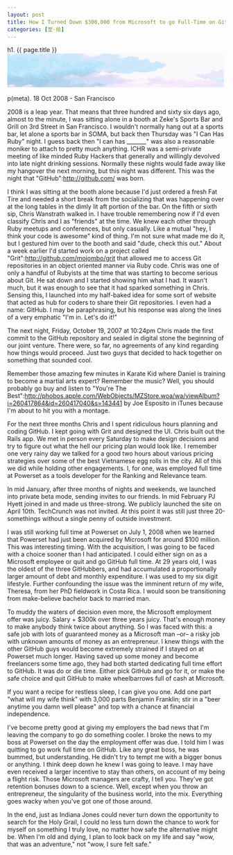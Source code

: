 ```yaml
---
layout: post
title: How I Turned Down $300,000 from Microsoft to go Full-Time on GitHub
categories: [至·绘]
---
```


h1. {{ page.title }}
<img class="" src="/images/zhihui/beepress-image-schedule-2-3-0-27496-1506616804.gif" alt="至·绘 | 用含有杀菌剂的肥皂安全吗？" title="至·绘 | 用含有杀菌剂的肥皂安全吗？">

p(meta). 18 Oct 2008 - San Francisco

2008 is a leap year. That means that three hundred and sixty six days ago, almost to the minute, I was sitting alone in a booth at Zeke's Sports Bar and Grill on 3rd Street in San Francisco. I wouldn't normally hang out at a sports bar, let alone a sports bar in SOMA, but back then Thursday was "I Can Has Ruby" night. I guess back then "I can has _______" was also a reasonable moniker to attach to pretty much anything. ICHR was a semi-private meeting of like minded Ruby Hackers that generally and willingly devolved into late night drinking sessions. Normally these nights would fade away like my hangover the next morning, but this night was different. This was the night that "GitHub":http://github.com/ was born.

I think I was sitting at the booth alone because I'd just ordered a fresh Fat Tire and needed a short break from the socializing that was happening over at the long tables in the dimly lit aft portion of the bar. On the fifth or sixth sip, Chris Wanstrath walked in. I have trouble remembering now if I'd even classify Chris and I as "friends" at the time. We knew each other through Ruby meetups and conferences, but only casually. Like a mutual "hey, I think your code is awesome" kind of thing. I'm not sure what made me do it, but I gestured him over to the booth and said "dude, check this out." About a week earlier I'd started work on a project called "Grit":http://github.com/mojombo/grit that allowed me to access Git repositories in an object oriented manner via Ruby code. Chris was one of only a handful of Rubyists at the time that was starting to become serious about Git. He sat down and I started showing him what I had. It wasn't much, but it was enough to see that it had sparked something in Chris. Sensing this, I launched into my half-baked idea for some sort of website that acted as hub for coders to share their Git repositories. I even had a name: GitHub. I may be paraphrasing, but his response was along the lines of a very emphatic "I'm in. Let's do it!"

The next night, Friday, October 19, 2007 at 10:24pm Chris made the first commit to the GitHub repository and sealed in digital stone the beginning of our joint venture. There were, so far, no agreements of any kind regarding how things would proceed. Just two guys that decided to hack together on something that sounded cool.

Remember those amazing few minutes in Karate Kid where Daniel is training to become a martial arts expert? Remember the music? Well, you should probably go buy and listen to "You're The Best":http://phobos.apple.com/WebObjects/MZStore.woa/wa/viewAlbum?i=260417864&id=260417040&s=143441 by Joe Esposito in iTunes because I'm about to hit you with a montage.

For the next three months Chris and I spent ridiculous hours planning and coding GitHub. I kept going with Grit and designed the UI. Chris built out the Rails app. We met in person every Saturday to make design decisions and try to figure out what the hell our pricing plan would look like. I remember one very rainy day we talked for a good two hours about various pricing strategies over some of the best Vietnamese egg rolls in the city. All of this we did while holding other engagements. I, for one, was employed full time at Powerset as a tools developer for the Ranking and Relevance team.

In mid January, after three months of nights and weekends, we launched into private beta mode, sending invites to our friends. In mid February PJ Hyett joined in and made us three-strong. We publicly launched the site on April 10th. TechCrunch was not invited. At this point it was still just three 20-somethings without a single penny of outside investment.

I was still working full time at Powerset on July 1, 2008 when we learned that Powerset had just been acquired by Microsoft for around $100 million. This was interesting timing. With the acquisition, I was going to be faced with a choice sooner than I had anticipated. I could either sign on as a Microsoft employee or quit and go GitHub full time. At 29 years old, I was the oldest of the three GitHubbers, and had accumulated a proportionally larger amount of debt and monthly expenditure. I was used to my six digit lifestyle. Further confounding the issue was the imminent return of my wife, Theresa, from her PhD fieldwork in Costa Rica. I would soon be transitioning from make-believe bachelor back to married man.

To muddy the waters of decision even more, the Microsoft employment offer was juicy. Salary + $300k over three years juicy. That's enough money to make anybody think twice about anything. So I was faced with this: a safe job with lots of guaranteed money as a Microsoft man &#8211;or&#8211; a risky job with unknown amounts of money as an entrepreneur. I knew things with the other GitHub guys would become extremely strained if I stayed on at Powerset much longer. Having saved up some money and become freelancers some time ago, they had both started dedicating full time effort to GitHub. It was do or die time. Either pick GitHub and go for it, or make the safe choice and quit GitHub to make wheelbarrows full of cash at Microsoft.

If you want a recipe for restless sleep, I can give you one. Add one part "what will my wife think" with 3,000 parts Benjamin Franklin; stir in a "beer anytime you damn well please" and top with a chance at financial independence.

I've become pretty good at giving my employers the bad news that I'm leaving the company to go do something cooler. I broke the news to my boss at Powerset on the day the employment offer was due. I told him I was quitting to go work full time on GitHub. Like any great boss, he was bummed, but understanding. He didn't try to tempt me with a bigger bonus or anything. I think deep down he knew I was going to leave. I may have even received a larger incentive to stay than others, on account of my being a flight risk. Those Microsoft managers are crafty, I tell you. They've got retention bonuses down to a science. Well, except when you throw an entrepreneur, the singularity of the business world, into the mix. Everything goes wacky when you've got one of those around.

In the end, just as Indiana Jones could never turn down the opportunity to search for the Holy Grail, I could no less turn down the chance to work for myself on something I truly love, no matter how safe the alternative might be. When I'm old and dying, I plan to look back on my life and say "wow, that was an adventure," not "wow, I sure felt safe."
